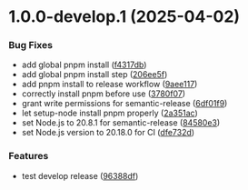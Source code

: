 # 1.0.0-develop.1 (2025-04-02)


### Bug Fixes

* add global pnpm install ([f4317db](https://github.com/Lee-HaeKwang/vite-project/commit/f4317dba9bc664ff1618850157babb03b95035e8))
* add global pnpm install step ([206ee5f](https://github.com/Lee-HaeKwang/vite-project/commit/206ee5f903954a3312eb4e3670f3266e42394a29))
* add pnpm install to release workflow ([9aee117](https://github.com/Lee-HaeKwang/vite-project/commit/9aee1172e68a1d7345943af54d144845c75a2102))
* correctly install pnpm before use ([3780f07](https://github.com/Lee-HaeKwang/vite-project/commit/3780f07bd14f5c4d79334db23b0fde5cd9f506b8))
* grant write permissions for semantic-release ([6df01f9](https://github.com/Lee-HaeKwang/vite-project/commit/6df01f97c500bce2a5b87267615ac1979117f8d8))
* let setup-node install pnpm properly ([2a351ac](https://github.com/Lee-HaeKwang/vite-project/commit/2a351ac439a849743c8c6f5f93ed6766d0ae6ba2))
* set Node.js to 20.8.1 for semantic-release ([84580e3](https://github.com/Lee-HaeKwang/vite-project/commit/84580e39c110c6a08dd247191eb04003ab29d7d6))
* set Node.js version to 20.18.0 for CI ([dfe732d](https://github.com/Lee-HaeKwang/vite-project/commit/dfe732d2e8da4cedda55dcfe36dae95d8c39afce))


### Features

* test develop release ([96388df](https://github.com/Lee-HaeKwang/vite-project/commit/96388df88c8a8f74a30b0cf90a5c0c663e70f764))
